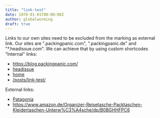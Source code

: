 ```yaml
---
title: "link-test"
date: 1970-01-01T00:00:00Z
author: globalworming
draft: true
---
```


Links to our own sites need to be excluded from the marking as external link. Our sites are ".packingpanic.com", ".packingpanic.de" and "*.headissue.com". We can achieve that by using custom shortcodes
"Internal" links:
* https://blog.packingpanic.com/
* [headissue](https://headissue.com)
* [home](/)
* [/posts/link-test/](/posts/link-test/)

External links:
* [Patagonia](https://www.patagoina.com)
* https://www.amazon.de/Organizer-Reisetasche-Packtaschen-Kleidertaschen-Unterw%C3%A4sche/dp/B0BGHHFPC6